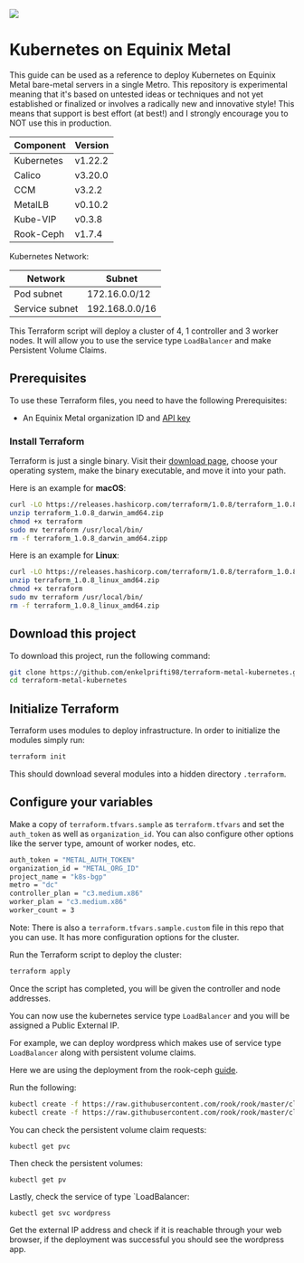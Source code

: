 ![](https://img.shields.io/badge/Stability-Experimental-red.svg)

Kubernetes on Equinix Metal
===========================

This guide can be used as a reference to deploy Kubernetes on Equinix Metal bare-metal servers in a single Metro.  This repository is experimental meaning that it's based on untested ideas or techniques and not yet established or finalized or involves a radically new and innovative style! This means that support is best effort (at best!) and I strongly encourage you to NOT use this in production.

| Component  | Version |
| ---------- | ------- |
| Kubernetes | v1.22.2 |
| Calico     | v3.20.0 |
| CCM        | v3.2.2  |
| MetalLB    | v0.10.2 |
| Kube-VIP   | v0.3.8  |
| Rook-Ceph  | v1.7.4  |

Kubernetes Network:

| Network                  | Subnet           |
| ------------------------ | ---------------- |
| Pod subnet               | 172.16.0.0/12    |
| Service subnet           | 192.168.0.0/16   |


This Terraform script will deploy a cluster of 4, 1 controller and 3 worker nodes. It will allow you to use the service type `LoadBalancer` and make Persistent Volume Claims.


## Prerequisites

To use these Terraform files, you need to have the following Prerequisites:

- An Equinix Metal organization ID and [API key](https://metal.equinix.com/developers/api/)


### Install Terraform

Terraform is just a single binary. Visit their [download page](https://www.terraform.io/downloads.html), choose your operating system, make the binary executable, and move it into your path.

Here is an example for **macOS**:

```bash
curl -LO https://releases.hashicorp.com/terraform/1.0.8/terraform_1.0.8_darwin_amd64.zip
unzip terraform_1.0.8_darwin_amd64.zip
chmod +x terraform
sudo mv terraform /usr/local/bin/
rm -f terraform_1.0.8_darwin_amd64.zipp
```

Here is an example for **Linux**:

```bash
curl -LO https://releases.hashicorp.com/terraform/1.0.8/terraform_1.0.8_linux_amd64.zip
unzip terraform_1.0.8_linux_amd64.zip
chmod +x terraform
sudo mv terraform /usr/local/bin/
rm -f terraform_1.0.8_linux_amd64.zip
```

## Download this project

To download this project, run the following command:

```bash
git clone https://github.com/enkelprifti98/terraform-metal-kubernetes.git
cd terraform-metal-kubernetes
```

## Initialize Terraform

Terraform uses modules to deploy infrastructure. In order to initialize the modules simply run:

```sh
terraform init
```

This should download several modules into a hidden directory `.terraform`.


## Configure your variables

Make a copy of `terraform.tfvars.sample` as `terraform.tfvars`  and set the `auth_token` as well as `organization_id`. You can also configure other options like the server type, amount of worker nodes, etc.

```sh
auth_token = "METAL_AUTH_TOKEN"
organization_id = "METAL_ORG_ID"
project_name = "k8s-bgp"
metro = "dc"
controller_plan = "c3.medium.x86"
worker_plan = "c3.medium.x86"
worker_count = 3
```

Note: There is also a `terraform.tfvars.sample.custom` file in this repo that you can use. It has more configuration options for the cluster.

Run the Terraform script to deploy the cluster:

```sh
terraform apply
```

Once the script has completed, you will be given the controller and node addresses.

You can now use the kubernetes service type `LoadBalancer` and you will be assigned a Public External IP.

For example, we can deploy wordpress which makes use of service type `LoadBalancer` along with persistent volume claims.
 
Here we are using the deployment from the rook-ceph [guide](https://rook.io/docs/rook/v1.7/ceph-block.html#consume-the-storage-wordpress-sample).

Run the following:

```sh
kubectl create -f https://raw.githubusercontent.com/rook/rook/master/cluster/examples/kubernetes/mysql.yaml
kubectl create -f https://raw.githubusercontent.com/rook/rook/master/cluster/examples/kubernetes/wordpress.yaml
```

You can check the persistent volume claim requests:

`kubectl get pvc`

Then check the persistent volumes:

`kubectl get pv`

Lastly, check the service of type `LoadBalancer:

`kubectl get svc wordpress`

Get the external IP address and check if it is reachable through your web browser, if the deployment was successful you should see the wordpress app.
